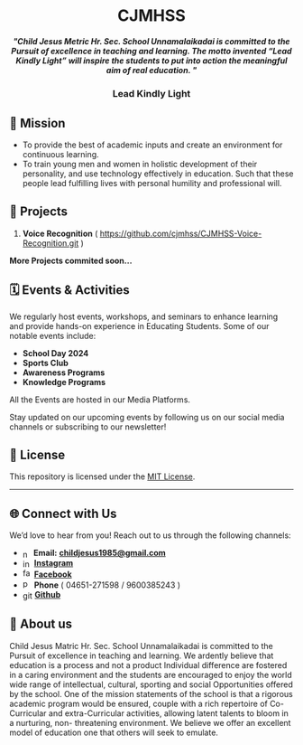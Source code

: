 <h1 align="center"> CJMHSS </h1>

<h5 align="center">"Child Jesus Metric Hr. Sec. School Unnamalaikadai is committed to the Pursuit of excellence in teaching and learning. The motto invented “Lead Kindly Light” will inspire the students to put into action the meaningful aim of real education. "</h5>

<h3 align="center"> Lead Kindly Light </h3>


## 🎯 Mission 


- To provide the best of academic inputs and create an environment for continuous learning.
- To train young men and women in holistic development of their personality, and use technology effectively in education. Such that these people lead fulfilling lives with personal humility and professional will.

## 🚀 Projects

1. **Voice Recognition**  ( https://github.com/cjmhss/CJMHSS-Voice-Recognition.git )

<strong>More Projects commited soon...</strong>



## 🗓 Events & Activities

We regularly host events, workshops, and seminars to enhance learning and provide hands-on experience in Educating Students. Some of our notable events include:

- **School Day 2024**
- **Sports Club**
- **Awareness Programs**
- **Knowledge Programs**


All the Events are hosted in our Media Platforms.

Stay updated on our upcoming events by following us on our social media channels or subscribing to our newsletter!


## 📜 License

This repository is licensed under the [MIT License](SECURITY.md).

---


## 🌐 Connect with Us

We’d love to hear from you! Reach out to us through the following channels:

- <img align=center width="15" height="15" src="https://img.icons8.com/material-rounded/FFFFFF/new-post.png" alt="new-post"/> **Email:** **childjesus1985@gmail.com**
- <img align=center width="16" height="16" src="https://img.icons8.com/fluency/48/instagram-new.png" alt="instagram-new"/> <a href=https://www.instagram.com/cjmhssofficial/ text-decoration="none">**Instagram**</a>
- <img width="16" height="16" src="https://img.icons8.com/fluency/16/facebook-new.png" alt="facebook-new"/> <a href=https://m.facebook.com/childjesusmatricschoolunnamalaikadai/ text-decoration="none">**Facebook**</a>
- <img width="16" height="16" src="https://img.icons8.com/metro/FFFFFF/phone.png" alt="phone"/> **Phone** ( 04651-271598 / 9600385243 )
- <img align=center width="17" height="17" src="https://img.icons8.com/sf-black/FFFFFF/github.png" alt="github"/> <a href=https://github.com/cjmhss text-decoration="none">**Github**</a>



## 📖 About us 
<p>Child Jesus Matric Hr. Sec. School Unnamalaikadai is committed to the Pursuit of excellence in teaching and learning. We ardently believe that education is a process and not a product Individual difference are fostered in a caring environment and the students are encouraged to enjoy the world wide range of intellectual, cultural, sporting and social Opportunities offered by the school. One of the mission statements of the school is that a rigorous academic program would be ensured, couple with a rich repertoire of Co-Curricular and extra-Curricular activities, allowing latent talents to bloom in a nurturing, non- threatening environment. We believe we offer an excellent model of education one that others will seek to emulate.</p>
